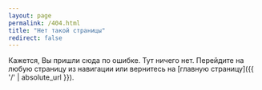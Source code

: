 ```yaml
---
layout: page
permalink: /404.html
title: "Нет такой страницы"
redirect: false
---
```


Кажется, Вы пришли сюда по ошибке. Тут ничего нет. Перейдите на любую страницу из навигации или вернитесь на [главную страницу]({{ '/' | absolute_url }}).